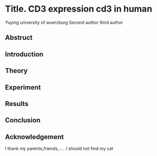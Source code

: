 # Title. CD3 expression cd3 in human
Yuying university of wuerzburg
Second author 
third author
## Abstruct

## Introduction

## Theory

## Experiment


## Results

## Conclusion

## Acknowledgement

I thank my parents,friends,.....
I should not find my cat
